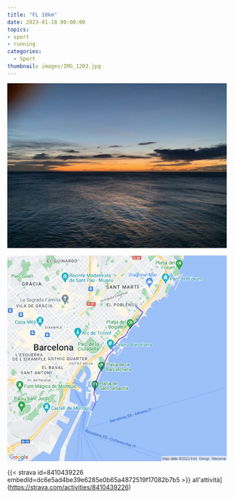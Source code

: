 ```yaml
---
title: "FL 10km"
date: 2023-01-18 00:00:00
topics:
- sport
- running
categories:
  - Sport
thumbnail: images/IMG_1203.jpg
---
```


![](images/IMG_1203.jpg)

![](images/20230118-activity-map.png)

{{< strava id=8410439226 embedId=dc6e5ad4be39e6285e0b65a4872519f17082b7b5 >}} all'attività](https://strava.com/activities/8410439226)
